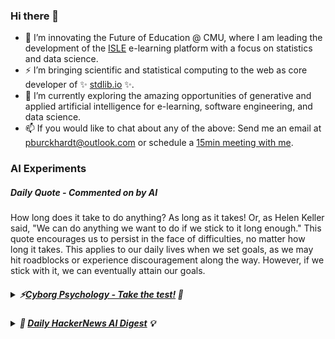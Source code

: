 ### Hi there 👋

-   📖 I’m innovating the Future of Education @ CMU, where I am leading the development of the [ISLE](https://www.stat.cmu.edu/isle) e-learning platform with a focus on statistics and data science.
-   ⚡ I’m bringing scientific and statistical computing to the web as core developer of ✨ [stdlib.io](https://stdlib.io) ✨.
-   🔭 I’m currently exploring the amazing opportunities of generative and applied artificial intelligence for e-learning, software engineering, and data science.
-   📫 If you would like to chat about any of the above: Send me an email at [pburckhardt@outlook.com](mailto:pburckhardt@outlook.com) or schedule a [15min meeting with me](https://cal.com/philipp-burckhardt/15min).

### AI Experiments

##### Daily Quote - Commented on by AI

<!-- <quote> -->

How long does it take to do anything? As long as it takes! Or, as Helen Keller said, "We can do anything we want to do if we stick to it long enough." This quote encourages us to persist in the face of difficulties, no matter how long it takes. This applies to our daily lives when we set goals, as we may hit roadblocks or experience discouragement along the way. However, if we stick with it, we can eventually attain our goals.

<!-- </quote> -->

##### <details><summary>⚡[Cyborg Psychology - Take the test!](http://cyborg-psychology.com/) 🚀 </summary>https://user-images.githubusercontent.com/1913638/233655652-3dd1797c-8cf3-4099-9014-e8fa22ea01eb.mp4 URL: [http://cyborg-psychology.com](http://cyborg-psychology.com)</details>

##### <details><summary>:brain: [Daily HackerNews AI Digest](https://ai-digest.vercel.app/) :bulb:</summary> URL: [https://ai-digest.vercel.app/](https://ai-digest.vercel.app/)</details>
